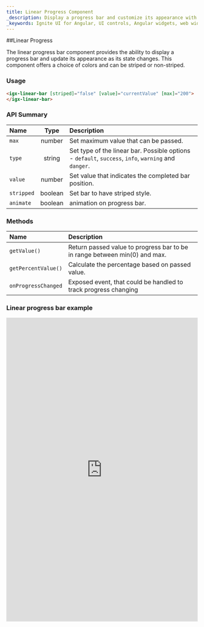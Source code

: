 ```yaml
---
title: Linear Progress Component
_description: Display a progress bar and customize its appearance with endless color and striping options with Ignite UI for Angular Linear Progress Bar component. 
_keywords: Ignite UI for Angular, UI controls, Angular widgets, web widgets, UI widgets, Angular, Native Angular Components Suite, Native Angular Controls, Native Angular Components Library, Angular Linear Progress components, Angular Linear Progress controls
---
```


##Linear Progress

The linear progress bar component provides the ability to display a progress bar and update its appearance as its state changes. This component offers a choice of colors and can be striped or non-striped.

### Usage
```html
<igx-linear-bar [striped]="false" [value]="currentValue" [max]="200">
</igx-linear-bar>
```

### API Summary
| Name   |       Type      |  Description |
|:----------|:-------------:|:------|
| `max` |  number | Set maximum value that can be passed. |
| `type` |  string | Set type of the linear bar. Possible options - `default`, `success`, `info`, `warning` and `danger`. |
| `value` |  number | Set value that indicates the completed bar position. |
| `stripped` |  boolean | Set bar to have striped style. |
| `animate` |  boolean | animation on progress bar. |

### Methods
| Name   |  Description |
|:----------|:------|
| `getValue()` | Return passed value to progress bar to be in range between min(0) and max. |
| `getPercentValue()` | Calculate the percentage based on passed value. |
| `onProgressChanged` | Exposed event, that could be handled to track progress changing |

### Linear progress bar example
<div class="sample-container" style="height: 400px">
    <iframe frameborder="0" seamless width="100%" height="800px" src="https://run.plnkr.co/preview/cj9obkyak000a3b5w5q3c5ax7/"></iframe>
</div>